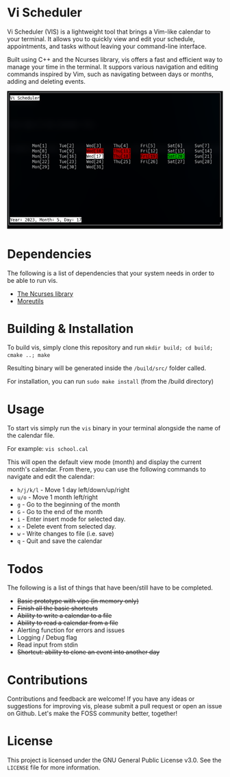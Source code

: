 # Vi Scheduler

Vi Scheduler (VIS) is a lightweight tool that brings a Vim-like calendar to your terminal. It allows you to quickly view and edit your schedule, appointments, and tasks without leaving your command-line interface. 

Built using C++ and the Ncurses library, vis offers a fast and efficient way to manage your time in the terminal. It suppors various navigation and editing commands inspired by Vim, such as navigating between days or months, adding and deleting events.

![Vi Scheduler - Preview](./preview/preview.png)

# Dependencies 

The following is a list of dependencies that your system needs in order to be able to run vis. 
 - [The Ncurses library](https://invisible-island.net/ncurses/announce.html)
 - [Moreutils](https://joeyh.name/code/moreutils/)

# Building & Installation

To build vis, simply clone this repository and run `mkdir build; cd build; cmake ..; make`

Resulting binary will be generated inside the `/build/src/` folder called.

For installation, you can run `sudo make install` (from the /build directory)

# Usage

To start vis simply run the `vis` binary in your terminal alongside the name of the calendar file.

For example: `vis school.cal`

This will open the default view mode (month) and display the current month's calendar. From there, you can use the following commands to navigate and edit the calendar: 
 - `h/j/k/l` - Move 1 day left/down/up/right
 - `u/o` - Move 1 month left/right
 - `g` - Go to the beginning of the month
 - `G` - Go to the end of the month
 - `i` - Enter insert mode for selected day.
 - `x` - Delete event from selected day.
 - `w` - Write changes to file (i.e. save)
 - `q` - Quit and save the calendar

# Todos 

The following is a list of things that have been/still have to be completed.

 - ~~Basic prototype with vipe (in memory only)~~
  - ~~Finish all the basic shortcuts~~
 - ~~Ability to write a calendar to a file~~
 - ~~Ability to read a calendar from a file~~
 - Alerting function for errors and issues 
 - Logging / Debug flag 
 - Read input from stdin 
 - ~~Shortcut: ability to clone an event into another day~~

# Contributions 

Contributions and feedback are welcome! If you have any ideas or suggestions for improving vis, please submit a pull request or open an issue on Github. Let's make the FOSS community better, together!

# License 

This project is licensed under the GNU General Public License v3.0. See the `LICENSE` file for more information.
